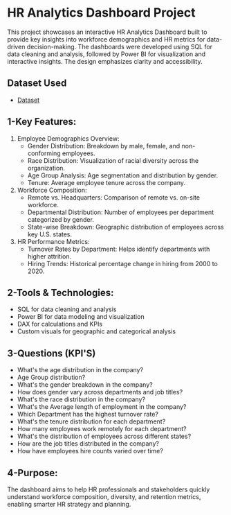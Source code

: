 # HR Analytics Dashboard Project

This project showcases an interactive HR Analytics Dashboard built to provide key insights into workforce demographics and HR metrics for data-driven decision-making. The dashboards were developed using SQL for data cleaning and analysis, followed by Power BI for visualization and interactive insights. The design emphasizes clarity and accessibility.
## Dataset Used
- <a href="https://github.com/NEXMK/HR_Data_Analysis_Project/blob/main/hr_dataset.csv">Dataset</a>
## 1-Key Features:
1. Employee Demographics Overview:
    - Gender Distribution: Breakdown by male, female, and non-conforming employees.
    - Race Distribution: Visualization of racial diversity across the organization.
    - Age Group Analysis: Age segmentation and distribution by gender.
    - Tenure: Average employee tenure across the company.
2. Workforce Composition:
    - Remote vs. Headquarters: Comparison of remote vs. on-site workforce.
    - Departmental Distribution: Number of employees per department categorized by gender.
    - State-wise Breakdown: Geographic distribution of employees across key U.S. states.
3. HR Performance Metrics:
    - Turnover Rates by Department: Helps identify departments with higher attrition.
    - Hiring Trends: Historical percentage change in hiring from 2000 to 2020.
## 2-Tools & Technologies:
  - SQL for data cleaning and analysis
  - Power BI for data modeling and visualization
  - DAX for calculations and KPIs
  - Custom visuals for geographic and categorical analysis
## 3-Questions (KPI'S)
 - What's the age distribution in the company?
 - Age Group distribution?
 - What's the gender breakdown in the company?
 - How does gender vary across departments and job titles?
 - What's the race distribution in the company?
 - What's the Average length of employment in the company?
 - Which Department has the highest turnover rate?
 - What's the tenure distribution for each department?
 - How many employees work remotely for each department?
 - What's the distribution of employees across different states?
 - How are the job titles distributed in the company?
 - How have employees hire counts varied over time?

## 4-Purpose:
The dashboard aims to help HR professionals and stakeholders quickly understand workforce composition, diversity, and retention metrics, enabling smarter HR strategy and planning.



